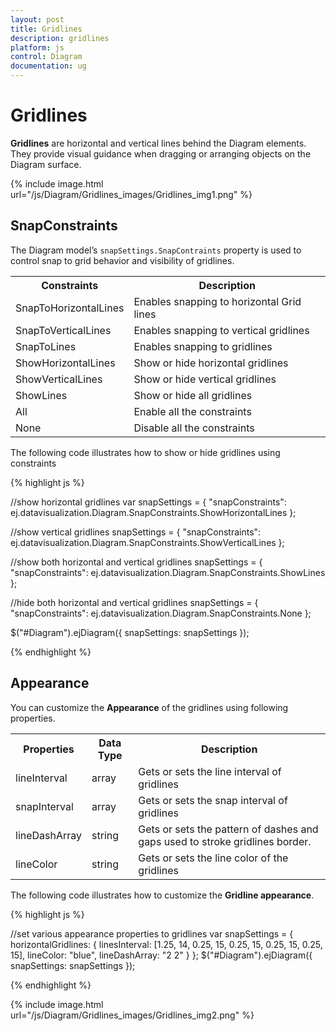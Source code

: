 ```yaml
---
layout: post
title: Gridlines
description: gridlines
platform: js
control: Diagram
documentation: ug
---
```


# Gridlines

**Gridlines** are horizontal and vertical lines behind the Diagram elements. They provide visual guidance when dragging or arranging objects on the Diagram surface.

{% include image.html url="/js/Diagram/Gridlines_images/Gridlines_img1.png" %}

## SnapConstraints

The Diagram model’s `snapSettings.SnapContraints` property is used to control snap to grid behavior and visibility of gridlines. 

<table>
<tr>
<th>
Constraints</th><th>
Description</th></tr>
<tr>
<td>
SnapToHorizontalLines</td><td>
Enables snapping to horizontal Grid lines</td></tr>
<tr>
<td>
SnapToVerticalLines</td><td>
Enables snapping to vertical gridlines</td></tr>
<tr>
<td>
SnapToLines</td><td>
Enables snapping to gridlines</td></tr>
<tr>
<td>
ShowHorizontalLines</td><td>
Show or hide horizontal gridlines</td></tr>
<tr>
<td>
ShowVerticalLines</td><td>
Show or hide vertical gridlines</td></tr>
<tr>
<td>
ShowLines</td><td>
Show or hide all gridlines</td></tr>
<tr>
<td>
All</td><td>
Enable all the constraints</td></tr>
<tr>
<td>
None</td><td>
Disable all the constraints</td></tr>
</table>


The following code illustrates how to show or hide gridlines using constraints

{% highlight js %}

//show horizontal gridlines
var snapSettings = {
   "snapConstraints": ej.datavisualization.Diagram.SnapConstraints.ShowHorizontalLines
};

//show vertical gridlines
snapSettings = {
   "snapConstraints": ej.datavisualization.Diagram.SnapConstraints.ShowVerticalLines
};

//show both horizontal and vertical gridlines
snapSettings = {
   "snapConstraints": ej.datavisualization.Diagram.SnapConstraints.ShowLines
};

//hide both horizontal and vertical gridlines
snapSettings = {
   "snapConstraints": ej.datavisualization.Diagram.SnapConstraints.None
};

$("#Diagram").ejDiagram({
   snapSettings: snapSettings
});

{% endhighlight %}

## Appearance

You can customize the **Appearance** of the gridlines using following properties.

<table>
<tr>
<th>
Properties</th><th>
Data Type</th><th>
Description</th></tr>
<tr>
<td>
lineInterval</td><td>
array</td><td>
Gets or sets the line interval of gridlines</td></tr>
<tr>
<td>
snapInterval</td><td>
array</td><td>
Gets or sets the snap interval of gridlines</td></tr>
<tr>
<td>
lineDashArray</td><td>
string</td><td>
Gets or sets the pattern of dashes and gaps used to stroke gridlines border.</td></tr>
<tr>
<td>
lineColor</td><td>
string</td><td>
Gets or sets the line color of the gridlines</td></tr>
</table>


The following code illustrates how to customize the **Gridline appearance**.

{% highlight js %}

//set various appearance properties to gridlines
var snapSettings = {
   horizontalGridlines: {
      linesInterval: [1.25, 14, 0.25, 15, 0.25, 15, 0.25, 15, 0.25, 15],
      lineColor: "blue",
      lineDashArray: "2  2"
   }
};
$("#Diagram").ejDiagram({
   snapSettings: snapSettings
});

{% endhighlight %}

{% include image.html url="/js/Diagram/Gridlines_images/Gridlines_img2.png" %}